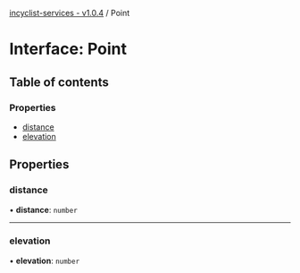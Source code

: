 [incyclist-services - v1.0.4](../README.md) / Point

# Interface: Point

## Table of contents

### Properties

- [distance](Point.md#distance)
- [elevation](Point.md#elevation)

## Properties

### distance

• **distance**: `number`

___

### elevation

• **elevation**: `number`
